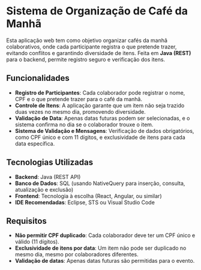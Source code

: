 # Sistema de Organização de Café da Manhã

Esta aplicação web tem como objetivo organizar cafés da manhã colaborativos, onde cada participante registra o que pretende trazer, evitando conflitos e garantindo diversidade de itens. Feita em **Java (REST)** para o backend, permite registro seguro e verificação dos itens.

## Funcionalidades
- **Registro de Participantes**: Cada colaborador pode registrar o nome, CPF e o que pretende trazer para o café da manhã.
- **Controle de Itens**: A aplicação garante que um item não seja trazido duas vezes no mesmo dia, promovendo diversidade.
- **Validação de Data**: Apenas datas futuras podem ser selecionadas, e o sistema confirma no dia se o colaborador trouxe o item.
- **Sistema de Validação e Mensagens**: Verificação de dados obrigatórios, como CPF único e com 11 dígitos, e exclusividade de itens para cada data específica.

## Tecnologias Utilizadas
- **Backend**: Java (REST API)
- **Banco de Dados**: SQL (usando NativeQuery para inserção, consulta, atualização e exclusão)
- **Frontend**: Tecnologia à escolha (React, Angular, ou similar)
- **IDE Recomendadas**: Eclipse, STS ou Visual Studio Code

## Requisitos
- **Não permitir CPF duplicado**: Cada colaborador deve ter um CPF único e válido (11 dígitos).
- **Exclusividade de itens por data**: Um item não pode ser duplicado no mesmo dia, mesmo por colaboradores diferentes.
- **Validação de datas**: Apenas datas futuras são permitidas para o evento.


